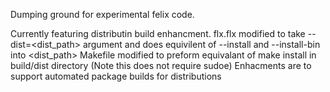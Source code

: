 Dumping ground for experimental felix code.

Currently featuring distributin build enhancment.
flx.flx modified to take --dist=<dist_path> argument and does equivilent of
--install and --install-bin into <dist_path>
Makefile modified to preform equivalant of make install in build/dist directory
(Note this does not require sudoe) Enhacments are to support automated package builds for 
distributions
